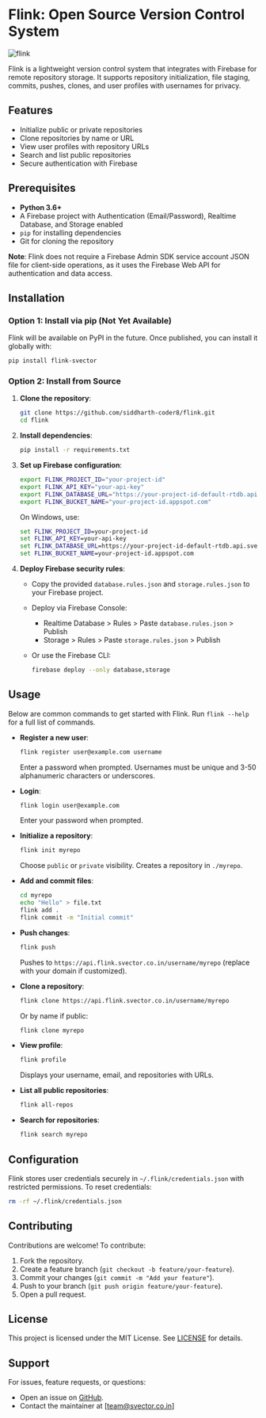 # Flink: Open Source Version Control System
![flink](https://github.com/user-attachments/assets/4246313a-9fd7-4f39-b170-a0febfc2e974)


Flink is a lightweight version control system that integrates with Firebase for remote repository storage. It supports repository initialization, file staging, commits, pushes, clones, and user profiles with usernames for privacy.

## Features

- Initialize public or private repositories
- Clone repositories by name or URL
- View user profiles with repository URLs
- Search and list public repositories
- Secure authentication with Firebase

## Prerequisites

- **Python 3.6+**
- A Firebase project with Authentication (Email/Password), Realtime Database, and Storage enabled
- `pip` for installing dependencies
- Git for cloning the repository

**Note**: Flink does not require a Firebase Admin SDK service account JSON file for client-side operations, as it uses the Firebase Web API for authentication and data access.

## Installation

### Option 1: Install via pip (Not Yet Available)

Flink will be available on PyPI in the future. Once published, you can install it globally with:

```bash
pip install flink-svector
```

### Option 2: Install from Source

1. **Clone the repository**:

   ```bash
   git clone https://github.com/siddharth-coder8/flink.git
   cd flink
   ```

2. **Install dependencies**:

   ```bash
   pip install -r requirements.txt
   ```

3. **Set up Firebase configuration**:

     ```bash
     export FLINK_PROJECT_ID="your-project-id"
     export FLINK_API_KEY="your-api-key"
     export FLINK_DATABASE_URL="https://your-project-id-default-rtdb.api.svector.com"
     export FLINK_BUCKET_NAME="your-project-id.appspot.com"
     ```

     On Windows, use:

     ```cmd
     set FLINK_PROJECT_ID=your-project-id
     set FLINK_API_KEY=your-api-key
     set FLINK_DATABASE_URL=https://your-project-id-default-rtdb.api.svector.com
     set FLINK_BUCKET_NAME=your-project-id.appspot.com
     ```

4. **Deploy Firebase security rules**:

   - Copy the provided `database.rules.json` and `storage.rules.json` to your Firebase project.
   - Deploy via Firebase Console:
     - Realtime Database > Rules > Paste `database.rules.json` > Publish
     - Storage > Rules > Paste `storage.rules.json` > Publish
   - Or use the Firebase CLI:

     ```bash
     firebase deploy --only database,storage
     ```

## Usage

Below are common commands to get started with Flink. Run `flink --help` for a full list of commands.

- **Register a new user**:

  ```bash
  flink register user@example.com username
  ```

  Enter a password when prompted. Usernames must be unique and 3-50 alphanumeric characters or underscores.

- **Login**:

  ```bash
  flink login user@example.com
  ```

  Enter your password when prompted.

- **Initialize a repository**:

  ```bash
  flink init myrepo
  ```

  Choose `public` or `private` visibility. Creates a repository in `./myrepo`.

- **Add and commit files**:

  ```bash
  cd myrepo
  echo "Hello" > file.txt
  flink add .
  flink commit -m "Initial commit"
  ```

- **Push changes**:

  ```bash
  flink push
  ```

  Pushes to `https://api.flink.svector.co.in/username/myrepo` (replace with your domain if customized).

- **Clone a repository**:

  ```bash
  flink clone https://api.flink.svector.co.in/username/myrepo
  ```

  Or by name if public:

  ```bash
  flink clone myrepo
  ```

- **View profile**:

  ```bash
  flink profile
  ```

  Displays your username, email, and repositories with URLs.

- **List all public repositories**:

  ```bash
  flink all-repos
  ```

- **Search for repositories**:

  ```bash
  flink search myrepo
  ```

## Configuration

Flink stores user credentials securely in `~/.flink/credentials.json` with restricted permissions. To reset credentials:

```bash
rm -rf ~/.flink/credentials.json
```

## Contributing

Contributions are welcome! To contribute:

1. Fork the repository.
2. Create a feature branch (`git checkout -b feature/your-feature`).
3. Commit your changes (`git commit -m "Add your feature"`).
4. Push to your branch (`git push origin feature/your-feature`).
5. Open a pull request.

## License

This project is licensed under the MIT License. See [LICENSE](LICENSE) for details.

## Support

For issues, feature requests, or questions:
- Open an issue on [GitHub](https://github.com/siddharth-coder8/flink/issues).
- Contact the maintainer at [team@svector.co.in]
